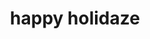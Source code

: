 ---
published: true
img: /media/holidaze.jpeg
img-name: happy holidaze
medium: watercolor
title: happy holidaze
---